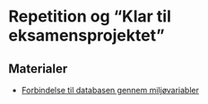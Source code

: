 
<script src="https://code.jquery.com/jquery-3.2.1.min.js"></script>
<script src="script.js"></script>

# Repetition og “Klar til eksamensprojektet”


## Materialer
* [Forbindelse til databasen gennem miljøvariabler](materialer/environment_variables.md)
